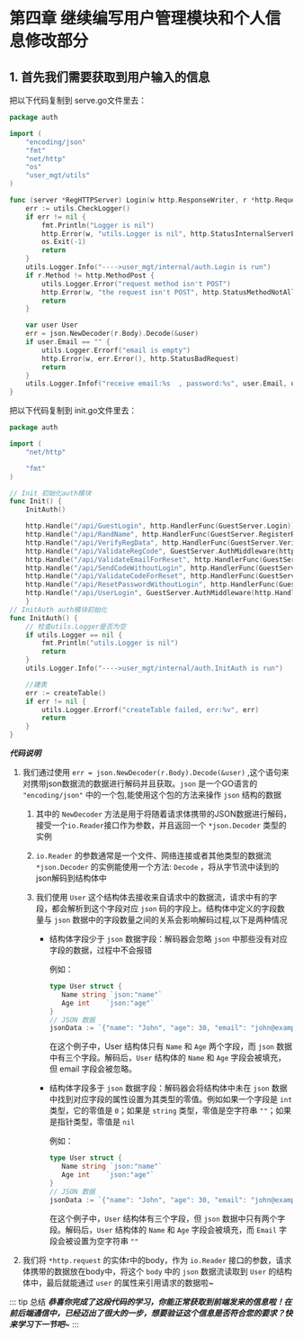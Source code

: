 # 第四章 继续编写用户管理模块和个人信息修改部分

## 1. 首先我们需要获取到用户输入的信息

把以下代码复制到 <repl-file path="/user_mgt/auth/serve.go">serve.go</repl-file>文件里去：
```go
package auth

import (
	"encoding/json"
	"fmt"
	"net/http"
	"os"
	"user_mgt/utils"
)

func (server *RegHTTPServer) Login(w http.ResponseWriter, r *http.Request) {
	err := utils.CheckLogger()
	if err != nil {
		fmt.Println("Logger is nil")
		http.Error(w, "utils.Logger is nil", http.StatusInternalServerError)
		os.Exit(-1)
		return
	}
	utils.Logger.Info("---->user_mgt/internal/auth.Login is run")
	if r.Method != http.MethodPost {
		utils.Logger.Error("request method isn't POST")
		http.Error(w, "the request isn't POST", http.StatusMethodNotAllowed)
		return
	}

	var user User
	err = json.NewDecoder(r.Body).Decode(&user)
	if user.Email == "" {
		utils.Logger.Errorf("email is empty")
		http.Error(w, err.Error(), http.StatusBadRequest)
		return
	}
	utils.Logger.Infof("receive email:%s  , password:%s", user.Email, user.Password)
} 
```

把以下代码复制到 <repl-file path="/user_mgt/auth/init.go">init.go</repl-file>文件里去：
```go
package auth

import (
	"net/http"

	"fmt"
)

// Init 初始化auth模块
func Init() {
	InitAuth()

	http.Handle("/api/GuestLogin", http.HandlerFunc(GuestServer.Login))
	http.Handle("/api/RandName", http.HandlerFunc(GuestServer.RegisterRandName))
	http.Handle("/api/VerifyRegData", http.HandlerFunc(GuestServer.VerifyRegData))
	http.Handle("/api/ValidateRegCode", GuestServer.AuthMiddleware(http.HandlerFunc(GuestServer.ValidateRegEmail)))
	http.Handle("/api/ValidateEmailForReset", http.HandlerFunc(GuestServer.ValidateEmailForReset))
	http.Handle("/api/SendCodeWithoutLogin", http.HandlerFunc(GuestServer.SendCodeWithoutLogin))
	http.Handle("/api/ValidateCodeForReset", http.HandlerFunc(GuestServer.ValidateCodeForReset))
	http.Handle("/api/ResetPasswordWithoutLogin", http.HandlerFunc(GuestServer.ResetPasswordWithoutLogin))
	http.Handle("/api/UserLogin", GuestServer.AuthMiddleware(http.HandlerFunc(UserServer.Login)))
	}
// InitAuth auth模块初始化
func InitAuth() {
	// 检查utils.Logger是否为空
	if utils.Logger == nil {
		fmt.Println("utils.Logger is nil")
		return
	}
	utils.Logger.Info("---->user_mgt/internal/auth.InitAuth is run")

	//建表
	err := createTable()
	if err != nil {
		utils.Logger.Errorf("createTable failed, err:%v", err)
		return
	}
}
```

<t->***代码说明***

1. <nt->我们通过使用 `err = json.NewDecoder(r.Body).Decode(&user)` ,这个语句来对携带json数据流的数据进行解码并且获取。`json` 是一个GO语言的 `"encoding/json"` 中的一个包,能使用这个包的方法来操作 `json` 结构的数据

   1. <nt->其中的 `NewDecoder` 方法是用于将随着请求体携带的JSON数据进行解码，接受一个`io.Reader`接口作为参数，并且返回一个 `*json.Decoder` 类型的实例

   2. <nt-> `io.Reader` 的参数通常是一个文件、网络连接或者其他类型的数据流 `*json.Decoder` 的实例能使用一个方法: `Decode` ，将从字节流中读到的json解码到结构体中

   3. <nt->我们使用 `User` 这个结构体去接收来自请求中的数据流，请求中有的字段，都会解析到这个字段对应 `json` 码的字段上。结构体中定义的字段数量与 `json` 数据中的字段数量之间的关系会影响解码过程,以下是两种情况

      * <t-->结构体字段少于 `json` 数据字段：解码器会忽略 `json` 中那些没有对应字段的数据，过程中不会报错
      
        例如：
          ```go
          type User struct {
             Name string `json:"name"`
             Age int    `json:"age"`
		  } 
          // JSON 数据
          jsonData := `{"name": "John", "age": 30, "email": "john@example.com"}`
          ```
        
        在这个例子中，User 结构体只有 `Name` 和 `Age` 两个字段，而 `json` 数据中有三个字段。解码后，`User` 结构体的 `Name` 和 `Age` 字段会被填充，但 email 字段会被忽略。
      * <t-->结构体字段多于 `json` 数据字段：解码器会将结构体中未在 `json` 数据中找到对应字段的属性设置为其类型的零值。例如如果一个字段是 `int` 类型，它的零值是 `0`；如果是 `string` 类型，零值是空字符串 `""`；如果是指针类型，零值是 `nil`

         例如：
           ```go
           type User struct {
              Name string `json:"name"`
              Age int    `json:"age"`
		   } 
          // JSON 数据
          jsonData := `{"name": "John", "age": 30, "email": "john@example.com"}`
          ```
        在这个例子中，`User` 结构体有三个字段，但 `json` 数据中只有两个字段。解码后，`User` 结构体的 `Name` 和 `Age` 字段会被填充，而 `Email` 字段会被设置为空字符串 `""`
      
2. <nt->我们将 `*http.request` 的实体r中的body，作为 `io.Reader` 接口的参数，请求体携带的数据放在body中，将这个 `body` 中的 `json` 数据流读取到 `User` 的结构体中，最后就能通过 `user` 的属性来引用请求的数据啦~

::: tip 总结
***恭喜你完成了这段代码的学习，你能正常获取到前端发来的信息啦！在前后端通信中，已经迈出了很大的一步，想要验证这个信息是否符合您的要求？快来学习下一节吧~***
:::
